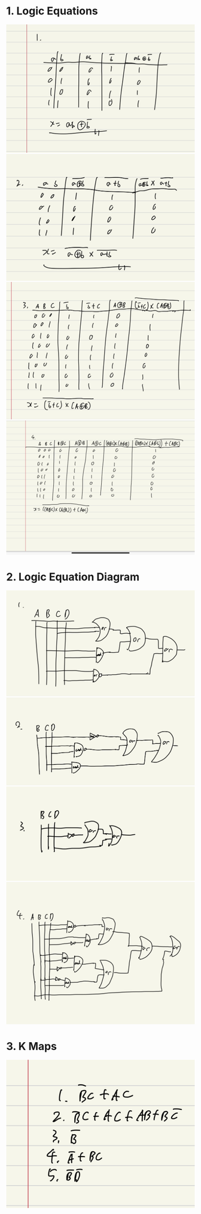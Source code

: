 # 1. Logic Equations

![](b1.jpg)
![](b2.jpg)
![](b3.jpg)
![](b4.jpg)

# 2. Logic Equation Diagram

![](b5.jpg)
![](b6.jpg)
![](b7.jpg)
![](b8.jpg)

# 3. K Maps

![](b9.jpg)
